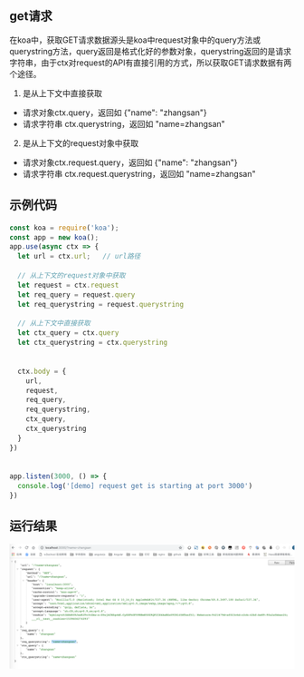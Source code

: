 ## get请求
在koa中，获取GET请求数据源头是koa中request对象中的query方法或querystring方法，query返回是格式化好的参数对象，querystring返回的是请求字符串，由于ctx对request的API有直接引用的方式，所以获取GET请求数据有两个途径。

1. 是从上下文中直接获取
- 请求对象ctx.query，返回如 {"name": "zhangsan"}
- 请求字符串 ctx.querystring，返回如 "name=zhangsan"

2. 是从上下文的request对象中获取
- 请求对象ctx.request.query，返回如 {"name": "zhangsan"}
- 请求字符串 ctx.request.querystring，返回如 "name=zhangsan"

## 示例代码
```javascript
const koa = require('koa');
const app = new koa();
app.use(async ctx => {
  let url = ctx.url;   // url路径

  // 从上下文的request对象中获取
  let request = ctx.request
  let req_query = request.query
  let req_querystring = request.querystring

  // 从上下文中直接获取
  let ctx_query = ctx.query
  let ctx_querystring = ctx.querystring


  ctx.body = {
    url,
    request,
    req_query,
    req_querystring,
    ctx_query,
    ctx_querystring
  }
})


app.listen(3000, () => {
  console.log('[demo] request get is starting at port 3000')
})
```

## 运行结果
![image](https://raw.githubusercontent.com/biezhenyu/myimages/master/images/node/WX20181018-231916%402x.png)

